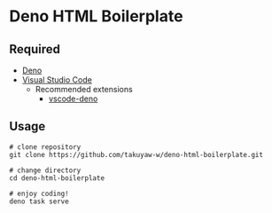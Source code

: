 # Deno HTML Boilerplate

## Required

- [Deno](https://deno.land/)
- [Visual Studio Code](https://azure.microsoft.com/ja-jp/products/visual-studio-code/)
  - Recommended extensions
    - [vscode-deno](https://marketplace.visualstudio.com/items?itemName=denoland.vscode-deno)

## Usage

```shell
# clone repository
git clone https://github.com/takuyaw-w/deno-html-boilerplate.git

# change directory
cd deno-html-boilerplate

# enjoy coding!
deno task serve
```
